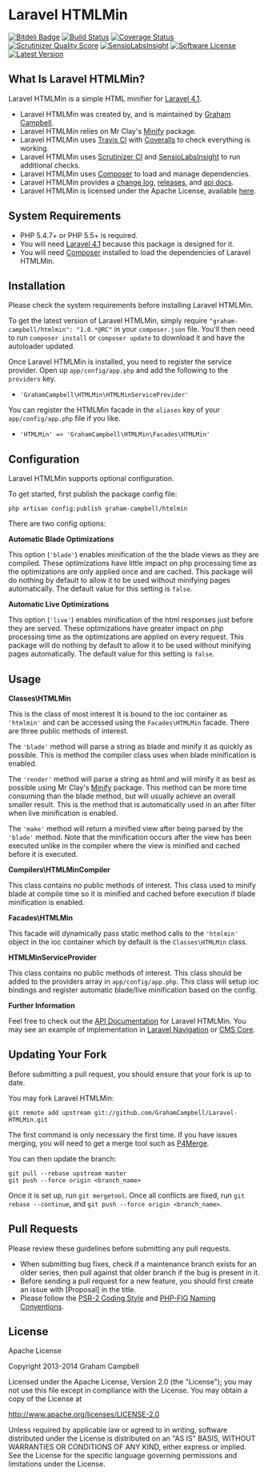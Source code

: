 Laravel HTMLMin
===============


[![Bitdeli Badge](https://d2weczhvl823v0.cloudfront.net/GrahamCampbell/Laravel-HTMLMin/trend.png)](https://bitdeli.com/free "Bitdeli Badge")
[![Build Status](https://travis-ci.org/GrahamCampbell/Laravel-HTMLMin.png)](https://travis-ci.org/GrahamCampbell/Laravel-HTMLMin)
[![Coverage Status](https://coveralls.io/repos/GrahamCampbell/Laravel-HTMLMin/badge.png)](https://coveralls.io/r/GrahamCampbell/Laravel-HTMLMin)
[![Scrutinizer Quality Score](https://scrutinizer-ci.com/g/GrahamCampbell/Laravel-HTMLMin/badges/quality-score.png?s=b56aacf6a0c1b2e612c3d7dab63d212084e6b83b)](https://scrutinizer-ci.com/g/GrahamCampbell/Laravel-HTMLMin)
[![SensioLabsInsight](https://insight.sensiolabs.com/projects/bd487912-2c9a-454e-85f7-270928cf0c5f/mini.png)](https://insight.sensiolabs.com/projects/bd487912-2c9a-454e-85f7-270928cf0c5f)
[![Software License](https://poser.pugx.org/graham-campbell/htmlmin/license.png)](https://github.com/GrahamCampbell/Laravel-HTMLMin/blob/master/LICENSE.md)
[![Latest Version](https://poser.pugx.org/graham-campbell/htmlmin/v/stable.png)](https://packagist.org/packages/graham-campbell/htmlmin)


## What Is Laravel HTMLMin?

Laravel HTMLMin is a simple HTML minifier for [Laravel 4.1](http://laravel.com).

* Laravel HTMLMin was created by, and is maintained by [Graham Campbell](https://github.com/GrahamCampbell).
* Laravel HTMLMin relies on Mr Clay's [Minify](https://github.com/mrclay/minify) package.
* Laravel HTMLMin uses [Travis CI](https://travis-ci.org/GrahamCampbell/Laravel-HTMLMin) with [Coveralls](https://coveralls.io/r/GrahamCampbell/Laravel-HTMLMin) to check everything is working.
* Laravel HTMLMin uses [Scrutinizer CI](https://scrutinizer-ci.com/g/GrahamCampbell/Laravel-HTMLMin) and [SensioLabsInsight](https://insight.sensiolabs.com/projects/bd487912-2c9a-454e-85f7-270928cf0c5f) to run additional checks.
* Laravel HTMLMin uses [Composer](https://getcomposer.org) to load and manage dependencies.
* Laravel HTMLMin provides a [change log](https://github.com/GrahamCampbell/Laravel-HTMLMin/blob/master/CHANGELOG.md), [releases](https://github.com/GrahamCampbell/Laravel-HTMLMin/releases), and [api docs](http://grahamcampbell.github.io/Laravel-HTMLMin).
* Laravel HTMLMin is licensed under the Apache License, available [here](https://github.com/GrahamCampbell/Laravel-HTMLMin/blob/master/LICENSE.md).


## System Requirements

* PHP 5.4.7+ or PHP 5.5+ is required.
* You will need [Laravel 4.1](http://laravel.com) because this package is designed for it.
* You will need [Composer](https://getcomposer.org) installed to load the dependencies of Laravel HTMLMin.


## Installation

Please check the system requirements before installing Laravel HTMLMin.

To get the latest version of Laravel HTMLMin, simply require `"graham-campbell/htmlmin": "1.0.*@RC"` in your `composer.json` file. You'll then need to run `composer install` or `composer update` to download it and have the autoloader updated.

Once Laravel HTMLMin is installed, you need to register the service provider. Open up `app/config/app.php` and add the following to the `providers` key.

* `'GrahamCampbell\HTMLMin\HTMLMinServiceProvider'`

You can register the HTMLMin facade in the `aliases` key of your `app/config/app.php` file if you like.

* `'HTMLMin' => 'GrahamCampbell\HTMLMin\Facades\HTMLMin'`


## Configuration

Laravel HTMLMin supports optional configuration.

To get started, first publish the package config file:

    php artisan config:publish graham-campbell/htmlmin

There are two config options:

**Automatic Blade Optimizations**

This option (`'blade'`) enables minification of the the blade views as they are compiled. These optimizations have little impact on php processing time as the optimizations are only applied once and are cached. This package will do nothing by default to allow it to be used without minifying pages automatically. The default value for this setting is `false`.

**Automatic Live Optimizations**

This option (`'live'`) enables minification of the html responses just before they are served. These optimizations have greater impact on php processing time as the optimizations are applied on every request. This package will do nothing by default to allow it to be used without minifying pages automatically. The default value for this setting is `false`.


## Usage

**Classes\HTMLMin**

This is the class of most interest It is bound to the ioc container as `'htmlmin'` and can be accessed using the `Facades\HTMLMin` facade. There are three public methods of interest.

The `'blade'` method will parse a string as blade and minify it as quickly as possible. This is method the compiler class uses when blade minification is enabled.

The `'render'` method will parse a string as html and will minify it as best as possible using Mr Clay's [Minify](https://github.com/mrclay/minify) package. This method can be more time consuming than the blade method, but will usually achieve an overall smaller result. This is the method that is automatically used in an after filter when live minification is enabled.

The `'make'` method will return a minified view after being parsed by the `'blade'` method. Note that the minification occurs after the view has been executed unlike in the compiler where the view is minified and cached before it is executed.

**Compilers\HTMLMinCompiler**

This class contains no public methods of interest. This class used to minify blade at compile time so it is minified and cached before execution if blade minification is enabled.

**Facades\HTMLMin**

This facade will dynamically pass static method calls to the `'htmlmin'` object in the ioc container which by default is the `Classes\HTMLMin` class.

**HTMLMinServiceProvider**

This class contains no public methods of interest. This class should be added to the providers array in `app/config/app.php`. This class will setup ioc bindings and register automatic blade/live minification based on the config.

**Further Information**

Feel free to check out the [API Documentation](http://grahamcampbell.github.io/Laravel-HTMLMin
) for Laravel HTMLMin. You may see an example of implementation in [Laravel Navigation](https://github.com/GrahamCampbell/Laravel-Navigation) or [CMS Core](https://github.com/GrahamCampbell/CMS-Core).


## Updating Your Fork

Before submitting a pull request, you should ensure that your fork is up to date.

You may fork Laravel HTMLMin:

    git remote add upstream git://github.com/GrahamCampbell/Laravel-HTMLMin.git

The first command is only necessary the first time. If you have issues merging, you will need to get a merge tool such as [P4Merge](http://perforce.com/product/components/perforce_visual_merge_and_diff_tools).

You can then update the branch:

    git pull --rebase upstream master
    git push --force origin <branch_name>

Once it is set up, run `git mergetool`. Once all conflicts are fixed, run `git rebase --continue`, and `git push --force origin <branch_name>`.


## Pull Requests

Please review these guidelines before submitting any pull requests.

* When submitting bug fixes, check if a maintenance branch exists for an older series, then pull against that older branch if the bug is present in it.
* Before sending a pull request for a new feature, you should first create an issue with [Proposal] in the title.
* Please follow the [PSR-2 Coding Style](https://github.com/php-fig/fig-standards/blob/master/accepted/PSR-2-coding-style-guide.md) and [PHP-FIG Naming Conventions](https://github.com/php-fig/fig-standards/blob/master/bylaws/002-psr-naming-conventions.md).


## License

Apache License

Copyright 2013-2014 Graham Campbell

Licensed under the Apache License, Version 2.0 (the "License");
you may not use this file except in compliance with the License.
You may obtain a copy of the License at

 http://www.apache.org/licenses/LICENSE-2.0

Unless required by applicable law or agreed to in writing, software
distributed under the License is distributed on an "AS IS" BASIS,
WITHOUT WARRANTIES OR CONDITIONS OF ANY KIND, either express or implied.
See the License for the specific language governing permissions and
limitations under the License.

